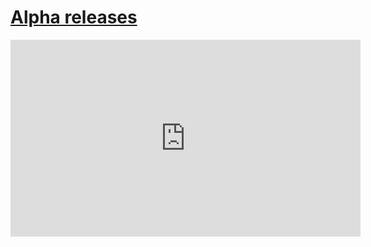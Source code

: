 # [Alpha releases](alphareleases)

<iframe width="560" height="315" src="https://www.youtube.com/embed/IojBxOQDFXw?rel=0&amp;controls=0&amp;showinfo=0" frameborder="0" allow="autoplay; encrypted-media" allowfullscreen></iframe>

